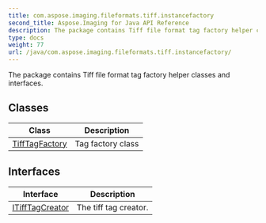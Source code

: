 ```yaml
---
title: com.aspose.imaging.fileformats.tiff.instancefactory
second_title: Aspose.Imaging for Java API Reference
description: The package contains Tiff file format tag factory helper classes and interfaces.
type: docs
weight: 77
url: /java/com.aspose.imaging.fileformats.tiff.instancefactory/
---
```


The package contains Tiff file format tag factory helper classes and interfaces.


## Classes

| Class | Description |
| --- | --- |
| [TiffTagFactory](../com.aspose.imaging.fileformats.tiff.instancefactory/tifftagfactory) | Tag factory class |

## Interfaces

| Interface | Description |
| --- | --- |
| [ITiffTagCreator](../com.aspose.imaging.fileformats.tiff.instancefactory/itifftagcreator) | The tiff tag creator. |
